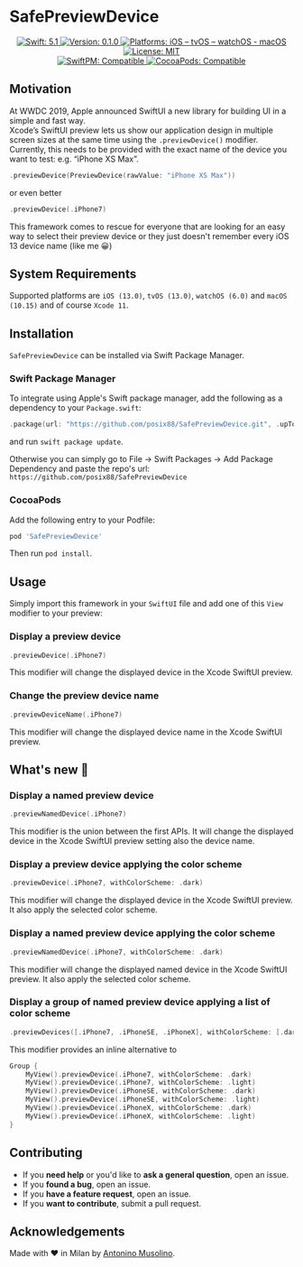 # SafePreviewDevice

<p align="center">
    <a href="#">
        <img src="https://img.shields.io/badge/swift-5.1-orange.svg" alt="Swift: 5.1">
    </a>
    <a href="https://github.com/posix88/SafePreviewDevice/releases">
        <img src="https://img.shields.io/badge/version-0.1.0-blue.svg"
        alt="Version: 0.1.0">
    </a>
    <a href="#">
    <img src="https://img.shields.io/badge/Platforms-iOS%20|%20tvOS%20|%20watchOS|%20macOS-green.svg"
        alt="Platforms: iOS – tvOS – watchOS - macOS">
    </a>
    <a href="https://github.com/piknotech/SFSafeSymbols/blob/stable/LICENSE.md">
        <img src="https://img.shields.io/badge/license-MIT-lightgrey.svg" alt="License: MIT">
    </a>
    <br />
    <a href="https://github.com/apple/swift-package-manager">
        <img src="https://img.shields.io/badge/SwiftPM-compatible-brightgreen.svg" alt="SwiftPM: Compatible">
    </a>
    <a href="https://cocoapods.org/pods/SafePreviewDevice">
    <img src="https://img.shields.io/badge/CocoaPods-compatible-4BC51D.svg?style=flat" alt="CocoaPods: Compatible">
    </a>
</p>

## Motivation

At WWDC 2019, Apple announced SwiftUI a new library for building UI in a simple and fast way.  
Xcode’s SwiftUI preview lets us show our application design in multiple screen sizes at the same time using the `.previewDevice()` modifier. Currently, this needs to be provided with the exact name of the device you want to test:  e.g. “iPhone XS Max”.

```swift
.previewDevice(PreviewDevice(rawValue: "iPhone XS Max"))
```
or even better

```swift
.previewDevice(.iPhone7)
```

This framework comes to rescue for everyone that are looking for an easy way to select their preview device or they just doesn't remember every iOS 13 device name (like me 😀)

## System Requirements

Supported platforms are `iOS (13.0)`, `tvOS (13.0)`, `watchOS (6.0)` and `macOS (10.15)` and of course `Xcode 11`.

## Installation

`SafePreviewDevice` can be installed via Swift Package Manager.

### Swift Package Manager

To integrate using Apple's Swift package manager, add the following as a dependency to your `Package.swift`:

```swift
.package(url: "https://github.com/posix88/SafePreviewDevice.git", .upToNextMajor(from: "0.1.0"))
```

and  run `swift package update`.

Otherwise you can simply go to File -> Swift Packages -> Add Package Dependency and paste the repo's url: `https://github.com/posix88/SafePreviewDevice`

### CocoaPods

Add the following entry to your Podfile:

```rb
pod 'SafePreviewDevice'
```

Then run `pod install`.

## Usage

Simply import this framework in your `SwiftUI` file and add one of this `View` modifier to your preview:

### Display a preview device
```swift
.previewDevice(.iPhone7)
```
This modifier will change the displayed device in the Xcode SwiftUI preview.

### Change the preview device name
```swift
.previewDeviceName(.iPhone7)
```
This modifier will change the displayed device name in the Xcode SwiftUI preview.

## What's new 🚀

### Display a named preview device
```swift
.previewNamedDevice(.iPhone7)
```
This modifier is the union between the first APIs. 
It will change the displayed device in the Xcode SwiftUI preview setting also the device name.

### Display a preview device applying the color scheme
```swift
.previewDevice(.iPhone7, withColorScheme: .dark)
```
This modifier will change the displayed device in the Xcode SwiftUI preview. It also apply the selected color scheme.

### Display a named preview device applying the color scheme
```swift
.previewNamedDevice(.iPhone7, withColorScheme: .dark)
```
This modifier will change the displayed named device in the Xcode SwiftUI preview. It also apply the selected color scheme.

### Display a group of named preview device applying a list of color scheme
```swift
.previewDevices([.iPhone7, .iPhoneSE, .iPhoneX], withColorScheme: [.dark, .light])
```
This modifier provides an inline alternative to 
```swift
Group {
    MyView().previewDevice(.iPhone7, withColorScheme: .dark)
    MyView().previewDevice(.iPhone7, withColorScheme: .light)
    MyView().previewDevice(.iPhoneSE, withColorScheme: .dark)
    MyView().previewDevice(.iPhoneSE, withColorScheme: .light)
    MyView().previewDevice(.iPhoneX, withColorScheme: .dark)
    MyView().previewDevice(.iPhoneX, withColorScheme: .light)
}
```

## Contributing

- If you **need help** or you'd like to **ask a general question**, open an issue.
- If you **found a bug**, open an issue.
- If you **have a feature request**, open an issue.
- If you **want to contribute**, submit a pull request.


## Acknowledgements

Made with ❤️ in Milan by [Antonino Musolino](https://twitter.com/NinoMusolino).
